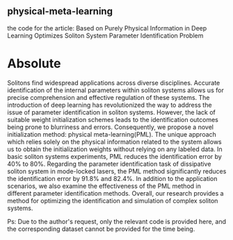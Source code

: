 ## physical-meta-learning
the code for the article: Based on Purely Physical Information in Deep Learning Optimizes Soliton System Parameter Identification Problem
# Absolute
Solitons find widespread applications across diverse disciplines. Accurate identification of the internal parameters within soliton systems allows us for precise comprehension and effective regulation of these systems. The introduction of deep learning has revolutionized the way to address the issue of parameter identification in soliton systems. However, the lack of suitable weight initialization schemes leads to the identification outcomes being prone to blurriness and errors. Consequently, we propose a novel initialization method: physical meta-learning(PML). The unique approach which relies solely on the physical information related to the system allows us to obtain the initialization weights without relying on any labeled data. In basic soliton systems experiments, PML reduces the identification error by 40\% to 80\%. Regarding the parameter identification task of dissipative soliton system in mode-locked lasers, the PML method significantly reduces the identification error by 91.8\% and 82.4\%. In addition to the application scenarios, we also examine the effectiveness of the PML method in different parameter identification methods. Overall, our research provides a method for optimizing the identification and simulation of complex soliton systems. 

Ps: Due to the author's request, only the relevant code is provided here, and the corresponding dataset cannot be provided for the time being.
